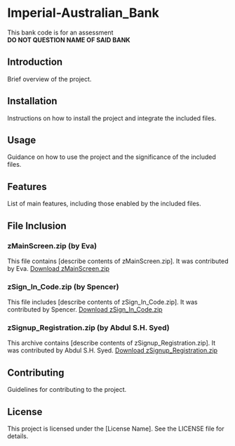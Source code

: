 # Imperial-Australian_Bank
This bank code is for an assessment <br> 
**DO NOT QUESTION NAME OF SAID BANK**

## Introduction
Brief overview of the project.

## Installation
Instructions on how to install the project and integrate the included files.

## Usage
Guidance on how to use the project and the significance of the included files.

## Features
List of main features, including those enabled by the included files.

## File Inclusion

### zMainScreen.zip (by Eva)
This file contains [describe contents of zMainScreen.zip]. It was contributed by Eva.
<a href="https://github.com/GitHubSASH24/Imperial-Australian_Bank/raw/main/zMainScreen.zip" download>Download zMainScreen.zip</a>

### zSign_In_Code.zip (by Spencer)
This file includes [describe contents of zSign_In_Code.zip]. It was contributed by Spencer.
<a href="https://github.com/GitHubSASH24/Imperial-Australian_Bank/blob/main/zSign_In_Code.zip" download>Download zSign_In_Code.zip</a>

### zSignup_Registration.zip (by Abdul S.H. Syed)
This archive contains [describe contents of zSignup_Registration.zip]. It was contributed by Abdul S.H. Syed.
<a href="https://github.com/GitHubSASH24/Imperial-Australian_Bank/blob/main/zSignup_Registration.zip" download>Download zSignup_Registration.zip</a>

## Contributing
Guidelines for contributing to the project.

## License
This project is licensed under the [License Name]. See the LICENSE file for details.
